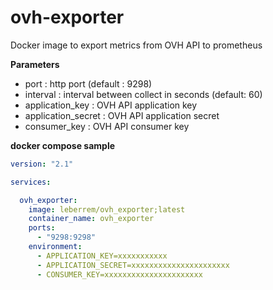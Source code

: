 # ovh-exporter

Docker image to export metrics from OVH API to prometheus

**Parameters**

- port : http port (default : 9298)
- interval : interval between collect in seconds (default: 60)
- application_key : OVH API application key
- application_secret : OVH API application secret
- consumer_key : OVH API consumer key

**docker compose sample**

```yml
version: "2.1"

services:

  ovh_exporter:
    image: leberrem/ovh_exporter;latest
    container_name: ovh_exporter
    ports:
      - "9298:9298"
    environment:
      - APPLICATION_KEY=xxxxxxxxxxx
      - APPLICATION_SECRET=xxxxxxxxxxxxxxxxxxxxxx
      - CONSUMER_KEY=xxxxxxxxxxxxxxxxxxxxxx
```